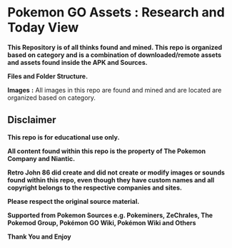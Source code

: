 # __**Pokemon GO Assets**__ __**:**__ __**Research and Today View**__

**This Repository is of all thinks found and mined. This repo is organized based on category and is a combination of downloaded/remote assets and assets found inside the APK and Sources.**


__**Files and Folder Structure.**__

**Images** **:**
All images in this repo are found and mined and are located are organized based on category.


## __**Disclaimer**__

**This repo is for educational use only.**

**All content found within this repo is the property of The Pokemon Company and Niantic.**

**Retro John 86 did create and did not create or modify images or sounds found within this repo, even though they have custom names and all copyright belongs to the respective companies and sites.**

**Please respect the original source material.**

**Supported from Pokemon Sources e.g. Pokeminers, ZeChrales, The Pokemod Group, Pokémon GO Wiki, Pokémon Wiki and Others**


__**Thank You and Enjoy**__